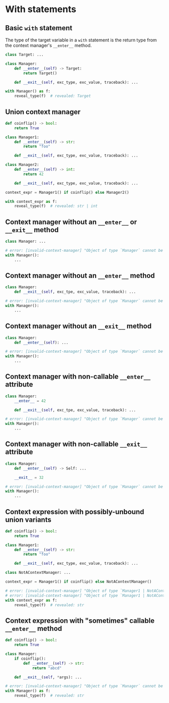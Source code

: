 # With statements

## Basic `with` statement

The type of the target variable in a `with` statement is the return type from
the context manager's `__enter__` method.

```py
class Target: ...

class Manager:
    def __enter__(self) -> Target:
        return Target()

    def __exit__(self, exc_type, exc_value, traceback): ...

with Manager() as f:
    reveal_type(f)  # revealed: Target
```

## Union context manager

```py
def coinflip() -> bool:
    return True

class Manager1:
    def __enter__(self) -> str:
        return "foo"

    def __exit__(self, exc_type, exc_value, traceback): ...

class Manager2:
    def __enter__(self) -> int:
        return 42

    def __exit__(self, exc_type, exc_value, traceback): ...

context_expr = Manager1() if coinflip() else Manager2()

with context_expr as f:
    reveal_type(f)  # revealed: str | int
```

## Context manager without an `__enter__` or `__exit__` method

```py
class Manager: ...

# error: [invalid-context-manager] "Object of type `Manager` cannot be used with `with` because it doesn't implement `__enter__` and `__exit__`"
with Manager():
    ...
```

## Context manager without an `__enter__` method

```py
class Manager:
    def __exit__(self, exc_tpe, exc_value, traceback): ...

# error: [invalid-context-manager] "Object of type `Manager` cannot be used with `with` because it doesn't implement `__enter__`"
with Manager():
    ...
```

## Context manager without an `__exit__` method

```py
class Manager:
    def __enter__(self): ...

# error: [invalid-context-manager] "Object of type `Manager` cannot be used with `with` because it doesn't implement `__exit__`"
with Manager():
    ...
```

## Context manager with non-callable `__enter__` attribute

```py
class Manager:
    __enter__ = 42

    def __exit__(self, exc_tpe, exc_value, traceback): ...

# error: [invalid-context-manager] "Object of type `Manager` cannot be used with `with` because the method `__enter__` of type `Literal[42]` is not callable"
with Manager():
    ...
```

## Context manager with non-callable `__exit__` attribute

```py
class Manager:
    def __enter__(self) -> Self: ...

    __exit__ = 32

# error: [invalid-context-manager] "Object of type `Manager` cannot be used with `with` because the method `__exit__` of type `Literal[32]` is not callable"
with Manager():
    ...
```

## Context expression with possibly-unbound union variants

```py
def coinflip() -> bool:
    return True

class Manager1:
    def __enter__(self) -> str:
        return "foo"

    def __exit__(self, exc_type, exc_value, traceback): ...

class NotAContextManager: ...

context_expr = Manager1() if coinflip() else NotAContextManager()

# error: [invalid-context-manager] "Object of type `Manager1 | NotAContextManager` cannot be used with `with` because the method `__enter__` is possibly unbound"
# error: [invalid-context-manager] "Object of type `Manager1 | NotAContextManager` cannot be used with `with` because the method `__exit__` is possibly unbound"
with context_expr as f:
    reveal_type(f)  # revealed: str
```

## Context expression with "sometimes" callable `__enter__` method

```py
def coinflip() -> bool:
    return True

class Manager:
    if coinflip():
        def __enter__(self) -> str:
            return "abcd"

    def __exit__(self, *args): ...

# error: [invalid-context-manager] "Object of type `Manager` cannot be used with `with` because the method `__enter__` is possibly unbound"
with Manager() as f:
    reveal_type(f)  # revealed: str
```
